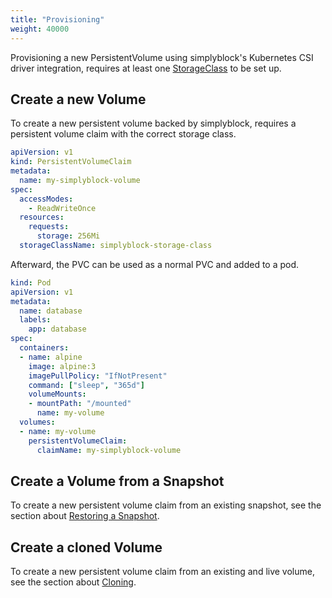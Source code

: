 ```yaml
---
title: "Provisioning"
weight: 40000
---
```


Provisioning a new PersistentVolume using simplyblock's Kubernetes CSI driver integration, requires at least one
[StorageClass](storage-class.md) to be set up.

## Create a new Volume

To create a new persistent volume backed by simplyblock, requires a persistent volume claim with the correct storage
class.

```yaml title="Create a new PersistentVolumeClaim"
apiVersion: v1
kind: PersistentVolumeClaim
metadata:
  name: my-simplyblock-volume
spec:
  accessModes:
    - ReadWriteOnce
  resources:
    requests:
      storage: 256Mi
  storageClassName: simplyblock-storage-class     
```

Afterward, the PVC can be used as a normal PVC and added to a pod.

```yaml title="Using the PersistentVolumeClaim"
kind: Pod
apiVersion: v1
metadata:
  name: database
  labels:
    app: database
spec:
  containers:
  - name: alpine
    image: alpine:3
    imagePullPolicy: "IfNotPresent"
    command: ["sleep", "365d"]
    volumeMounts:
    - mountPath: "/mounted"
      name: my-volume
  volumes:
  - name: my-volume
    persistentVolumeClaim:
      claimName: my-simplyblock-volume
```

## Create a Volume from a Snapshot

To create a new persistent volume claim from an existing snapshot, see the section about
[Restoring a Snapshot](snapshotting.md#restore-a-volume-from-a-snapshot).

## Create a cloned Volume

To create a new persistent volume claim from an existing and live volume, see the section about [Cloning](cloning.md).
